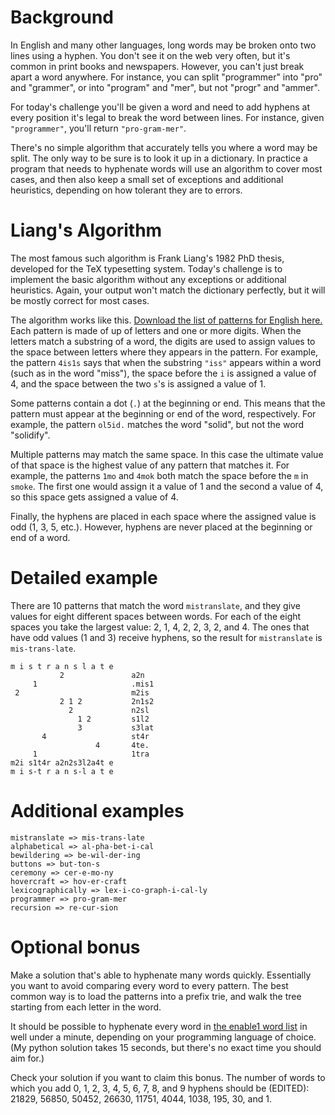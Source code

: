 # Background

In English and many other languages, long words may be broken onto two lines using a hyphen. You don't see it on the web very often, but it's common in print books and newspapers. However, you can't just break apart a word anywhere. For instance, you can split "programmer" into "pro" and "grammer", or into "program" and "mer", but not "progr" and "ammer".

For today's challenge you'll be given a word and need to add hyphens at every position it's legal to break the word between lines. For instance, given `"programmer"`, you'll return `"pro-gram-mer"`.

There's no simple algorithm that accurately tells you where a word may be split. The only way to be sure is to look it up in a dictionary. In practice a program that needs to hyphenate words will use an algorithm to cover most cases, and then also keep a small set of exceptions and additional heuristics, depending on how tolerant they are to errors.

# Liang's Algorithm

The most famous such algorithm is Frank Liang's 1982 PhD thesis, developed for the TeX typesetting system. Today's challenge is to implement the basic algorithm without any exceptions or additional heuristics. Again, your output won't match the dictionary perfectly, but it will be mostly correct for most cases.

The algorithm works like this. [Download the list of patterns for English here.](https://gist.githubusercontent.com/cosmologicon/1e7291714094d71a0e25678316141586/raw/006f7e9093dc7ad72b12ff9f1da649822e56d39d/tex-hyphenation-patterns.txt) Each pattern is made of up of letters and one or more digits. When the letters match a substring of a word, the digits are used to assign values to the space between letters where they appears in the pattern. For example, the pattern `4is1s` says that when the substring `"iss"` appears within a word (such as in the word "miss"), the space before the `i` is assigned a value of 4, and the space between the two `s`'s is assigned a value of 1.

Some patterns contain a dot (`.`) at the beginning or end. This means that the pattern must appear at the beginning or end of the word, respectively. For example, the pattern `ol5id.` matches the word "solid", but not the word "solidify".

Multiple patterns may match the same space. In this case the ultimate value of that space is the highest value of any pattern that matches it. For example, the patterns `1mo` and `4mok` both match the space before the `m` in `smoke`. The first one would assign it a value of 1 and the second a value of 4, so this space gets assigned a value of 4.

Finally, the hyphens are placed in each space where the assigned value is odd (1, 3, 5, etc.). However, hyphens are never placed at the beginning or end of a word.

# Detailed example

There are 10 patterns that match the word `mistranslate`, and they give values for eight different spaces between words. For each of the eight spaces you take the largest value: 2, 1, 4, 2, 2, 3, 2, and 4. The ones that have odd values (1 and 3) receive hyphens, so the result for `mistranslate` is `mis-trans-late`.

    m i s t r a n s l a t e
               2               a2n
         1                     .mis1
     2                         m2is
               2 1 2           2n1s2
                 2             n2sl
                   1 2         s1l2
                   3           s3lat
           4                   st4r
                       4       4te.
         1                     1tra
    m2i s1t4r a2n2s3l2a4t e
    m i s-t r a n s-l a t e

# Additional examples

    mistranslate => mis-trans-late
    alphabetical => al-pha-bet-i-cal
    bewildering => be-wil-der-ing
    buttons => but-ton-s
    ceremony => cer-e-mo-ny
    hovercraft => hov-er-craft
    lexicographically => lex-i-co-graph-i-cal-ly
    programmer => pro-gram-mer
    recursion => re-cur-sion

# Optional bonus

Make a solution that's able to hyphenate many words quickly. Essentially you want to avoid comparing every word to every pattern. The best common way is to load the patterns into a prefix trie, and walk the tree starting from each letter in the word.

It should be possible to hyphenate every word in [the enable1 word list](https://norvig.com/ngrams/enable1.txt) in well under a minute, depending on your programming language of choice. (My python solution takes 15 seconds, but there's no exact time you should aim for.)

Check your solution if you want to claim this bonus. The number of words to which you add 0, 1, 2, 3, 4, 5, 6, 7, 8, and 9 hyphens should be (EDITED): 21829, 56850, 50452, 26630, 11751, 4044, 1038, 195, 30, and 1.